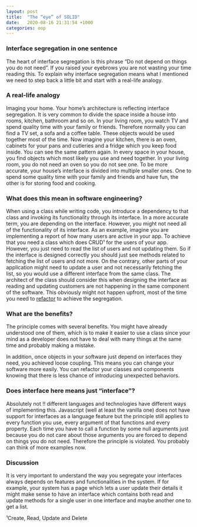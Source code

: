 ```yaml
---
layout: post
title:  "The “eye” of SOLID"
date:   2020-08-16 21:31:54 +1000
categories: oop
---
```

### Interface segregation in one sentence

The heart of interface segregation is this phrase “Do not depend on things you do not need”. If you raised your eyebrows you are not wasting your time reading this. To explain why interface segregation means what I mentioned we need to step back a little bit and start with a real-life analogy.

### A real-life analogy

Imaging your home. Your home’s architecture is reflecting interface segregation. It is very common to divide the space inside a house into rooms, kitchen, bathroom and so on. In your living room, you watch TV and spend quality time with your family or friends. Therefore normally you can find a TV set, a sofa and a coffee table. These objects would be used together most of the time. Now imagine your kitchen, there is an oven, cabinets for your pans and cutleries and a fridge which you keep food inside. You can see the same pattern again. In every space in your house, you find objects which most likely you use and need together. In your living room, you do not need an oven so you do not see one. To be more accurate, your house’s interface is divided into multiple smaller ones. One to spend some quality time with your family and friends and have fun, the other is for storing food and cooking.

### What does this mean in software engineering?

When using a class while writing code, you introduce a dependency to that class and invoking its functionality through its interface. In a more accurate term, you are depending on the interface. However, you might not need all of the functionality of its interface. As an example, imagine you are implementing a report of how many users are active in your app. To achieve that you need a class which does CRUD¹ for the users of your app. However, you just need to read the list of users and not updating them. So if the interface is designed correctly you should just see methods related to fetching the list of users and not more. On the contrary, other parts of your application might need to update a user and not necessarily fetching the list, so you would use a different interface from the same class. The architect of the class should consider this when designing the interface as reading and updating customers are not happening in the same component of the software. This obviously might not happen upfront, most of the time you need to [refactor](https://martinfowler.com/books/refactoring.html) to achieve the segregation.

### What are the benefits?

The principle comes with several benefits. You might have already understood one of them, which is to make it easier to use a class since your mind as a developer does not have to deal with many things at the same time and probably making a mistake.

In addition, once objects in your software just depend on interfaces they need, you achieved loose coupling. This means you can change your software more easily. You can refactor your classes and components knowing that there is less chance of introducing unexpected behaviors.

### Does interface here means just “interface”?

Absolutely not !! different languages and technologies have different ways of implementing this. Javascript (well at least the vanilla one) does not have support for interfaces as a language feature but the principle still applies to every function you use, every argument of that functions and every property. Each time you have to call a function by some null arguments just because you do not care about those arguments you are forced to depend on things you do not need. Therefore the principle is violated. You probably can think of more examples now.

### Discussion

It is very important to understand the way you segregate your interfaces always depends on features and functionalities in the system. If for example, your system has a page which lets a user update their details it might make sense to have an interface which contains both read and update methods for a single user in one interface and maybe another one to get a list.

¹Create, Read, Update and Delete
